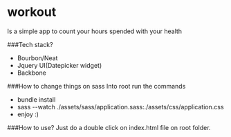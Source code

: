 # workout
Is a simple app to count your hours spended with your health

###Tech stack?
  - Bourbon/Neat
  - Jquery UI(Datepicker widget)
  - Backbone

###How to change things on sass
Into root run the commands
  - bundle install
  - sass --watch ./assets/sass/application.sass:./assets/css/application.css
  - enjoy :)

###How to use?
  Just do a double click on index.html file on root folder.
  
